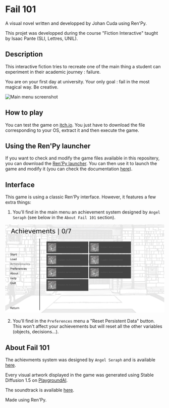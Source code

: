 # Fail 101
 
 A visual novel written and developped by Johan Cuda using Ren'Py.

 This projet was developped during the course "Fiction Interactive" taught by Isaac Pante (SLI, Lettres, UNIL).


 ## Description

 This interactive fiction tries to recreate one of the main thing a student can experiment in their academic journey : failure.

 You are on your first day at university. Your only goal : fail in the most magical way. Be creative.

 ![Main menu screenshot](screeshots/main_menu.png "A screenshot from the main menu.")


## How to play

 You can test the game on [itch.io](https://johancuda.itch.io/fail-101). You just have to download the file corresponding to your OS, extract it and then execute the game.

## Using the Ren'Py launcher

 If you want to check and modify the game files available in this repositery, you can download the [Ren'Py launcher](https://www.renpy.org/latest.html). You can then use it to launch the game and modify it (you can check the documentation [here](https://www.renpy.org/doc/html/)).

 ## Interface

 This game is using a classic Ren'Py interface. However, it features a few extra things:

 1. You'll find in the main menu an achievement system designed by `Angel Seraph` (see below in the `About Fail 101` section).

  ![Achievements screenshot](screeshots/achievements.png "A screenshot from the achievements menu.")

 2. You'll find in the `Preferences` menu a "Reset Persistent Data" button. This won't affect your achievements but will reset all the other variables (objects, decisions...).


 ## About Fail 101

 The achievments system was designed by `Angel Seraph` and is available [here](https://glsuoa.itch.io/renpy-achievements).

 Every visual artwork displayed in the game was generated using Stable Diffusion 1.5 on [PlaygroundAI](https://playgroundai.com/).

 The soundtrack is available [here](https://pixabay.com/fr/music/jazz-traditionnel-cool-jazz-loops-2641/).

 Made using Ren'Py.
 

